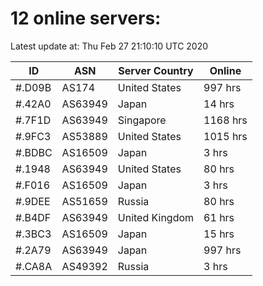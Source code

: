 # 12 online servers:

Latest update at: Thu Feb 27 21:10:10 UTC 2020

| ID | ASN | Server Country | Online |
| -- | --- | -------------- | ------ |
| #.D09B | AS174 | United States | 997 hrs |
| #.42A0 | AS63949 | Japan | 14 hrs |
| #.7F1D | AS63949 | Singapore | 1168 hrs |
| #.9FC3 | AS53889 | United States | 1015 hrs |
| #.BDBC | AS16509 | Japan | 3 hrs |
| #.1948 | AS63949 | United States | 80 hrs |
| #.F016 | AS16509 | Japan | 3 hrs |
| #.9DEE | AS51659 | Russia | 80 hrs |
| #.B4DF | AS63949 | United Kingdom | 61 hrs |
| #.3BC3 | AS16509 | Japan | 15 hrs |
| #.2A79 | AS63949 | Japan | 997 hrs |
| #.CA8A | AS49392 | Russia | 3 hrs |

